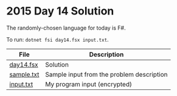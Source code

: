 # 2015 Day 14 Solution
The randomly-chosen language for today is F#.

To run: `dotnet fsi day14.fsx input.txt`.

|File|Description
|---|--------|
|[day14.fsx](day14.fsx)     | Solution |
|[sample.txt](sample.txt) | Sample input from the problem description |
|[input.txt](input.txt)   | My program input (encrypted) |

